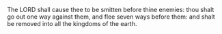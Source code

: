 The LORD shall cause thee to be smitten before thine enemies: thou shalt go out one way against them, and flee seven ways before them: and shalt be removed into all the kingdoms of the earth.
